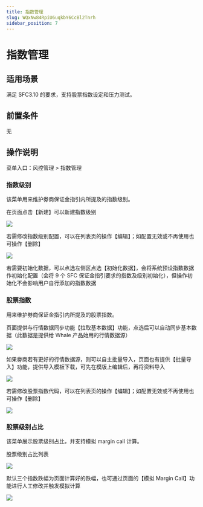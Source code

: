 ```yaml
---
title: 指数管理
slug: WQxNw84RpiU6uqkbY6CcBl2Tnrh
sidebar_position: 7
---
```



# 指数管理

## 适用场景

满足 SFC3.10 的要求，支持股票指数设定和压力测试。

## 前置条件

无

## 操作说明

菜单入口：风控管理 &gt; 指数管理

### 指数级别

该菜单用来维护劵商保证金指引内所提及的指数级别。

在页面点击【新建】可以新建指数级别

<img src="/assets/XKHwb1SRdowLN3xkoLbcTJA1nXg.png" src-width="3182" src-height="908" align="center"/>

若需修改指数级别配置，可以在列表页的操作【编辑】；如配置无效或不再使用也可操作【删除】

<img src="/assets/W8lWbfODYon7KBxT42HcXzA1nOf.png" src-width="3166" src-height="696" align="center"/>

若需要初始化数据，可以点选左侧区点选【初始化数据】，会将系统预设指数数据作初始化配置（会将 9 个 SFC 保证金指引要求的指数及级别初始化），但操作初始化不会影响用户自行添加的指数数据

### 股票指数

用来维护劵商保证金指引内所提及的股票指数。

页面提供与行情数据同步功能【拉取基本数据】功能，点选后可以自动同步基本数据（此数据是提供给 Whale 产品始用的行情数据源）

<img src="/assets/TLIibirQZorokNxbr6XcrzsTnNd.png" src-width="3192" src-height="890" align="center"/>

如果劵商若有更好的行情数据源，则可以自主批量导入，页面也有提供【批量导入】功能，提供导入模板下载，可先在模版上编辑后，再将资料导入

<img src="/assets/KtjWb9aEDow9loxV5oWcApl7nBh.png" src-width="3196" src-height="866" align="center"/>

若需修改股票指数代码，可以在列表页的操作【编辑】；如配置无效或不再使用也可操作【删除】

<img src="/assets/JhG1bmMvtoqMIFxhy70cuCqKnth.png" src-width="3246" src-height="578" align="center"/>

### 股票级别占比

该菜单展示股票级别占比，并支持模拟 margin call 计算。

股票级别占比列表

<img src="/assets/FOLebDog2opgToxC3llckwDYnfb.png" src-width="2856" src-height="784" align="center"/>

默认三个指数跌幅为页面计算好的跌幅，也可通过页面的【模拟 Margin Call】功能进行人工修改并触发模拟计算

<img src="/assets/YtqVb44g7ovKMwxGShEc9RuWnv6.png" src-width="2856" src-height="1032" align="center"/>

